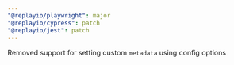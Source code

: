```yaml
---
"@replayio/playwright": major
"@replayio/cypress": patch
"@replayio/jest": patch
---
```


Removed support for setting custom `metadata` using config options
